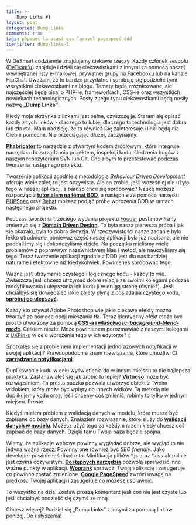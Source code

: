 ```yaml
---
title: >-
    Dump Links #1
layout: post
categories: Dump Links
comments: true
tags: phpspec laracast css laravel pagespeed ddd
identifier: dump-links-1
---
```


W DeSmart codziennie znajdujemy ciekawe rzeczy. Każdy członek zespołu ([DeTeam'u](http://desmart.com/who)) znajduje i dzieli się ciekawostkami z innymi za pomocą naszej wewnętrznej listy e-mailowej, prywatnej grupy na Facebooku lub na kanale HipChat. Uważam, że to bardzo przydatne i spróbuję się podzielić tymi wszystkimi ciekawostkami na blogu. Tematy będą zróżnicowane, ale najczęściej będę pisał o PHP-ie, frameworkach, CSS-ie oraz wszystkich nowinkach technologicznych. Posty z tego typu ciekawostkami będą nosiły nazwę **„Dump Links”**.

Kiedy moja skrzynka z linkami jest pełna, czyszczę ja. Staram się opisać każdy z tych linków - dlaczego to lubię, dlaczego ta technologia jest dobra lub zła etc. Mam nadzieję, że to również Cię zainteresuje i linki będą dla Ciebie pomocne. Nie przeciągając dłużej, zaczynajmy.

**[Phabricator](http://phabricator.org/)** to narzędzie z otwartym kodem źródłowym, które integruje narzędzia do zarządzania projektem, inspekcji kodu, śledzenia bugów z naszym repozytorium SVN lub Git. Chciałbym to przetestować podczas tworzenia następnego projektu.

Tworzenie aplikacji zgodnie z metodologią *Behaviour Driven Development* oferuje wiele zalet, to jest oczywiste. Ale co zrobić, jeśli wcześniej nie użyło tego w naszej aplikacji, a bardzo chce się spróbować? Naukę możesz rozpocząć z [**tutorialem na temat BDD**](http://code.tutsplus.com/tutorials/a-bdd-workflow-with-behat-and-phpspec--cms-21601), a następnie za pomocą narzędzi [PHPSpec](http://www.phpspec.net/en/latest/) oraz [Behat](http://docs.behat.org/en/v2.5/) możesz podjąć próbę wdrożenia BDD w ramach następnego projektu.

Podczas tworzenia trzeciego wydania projektu [Fooder](http://fooder.pl) postanowiliśmy zmierzyć się z [**Domain Driven Design**](https://laracasts.com/series/commands-and-domain-events). To była nasza pierwsza próba i jak się okazało, była to dobra decyzja. W rzeczywistości nasze zadanie było lekko utrudnione, ponieważ część naszej aplikacji była już napisana, ale nie poddaliśmy się i dokończyliśmy dzieło. Na początku mieliśmy wiele problemów z poprawnym nazewnictwem klas i metod, ale nauczyliśmy się tego. Teraz tworzenie aplikacji zgodnie z DDD jest dla nas bardziej naturalne i efektowne niż kiedykolwiek. Powinieneś spróbować tego. 

Ważne jest utrzymanie czystego i logicznego kodu - każdy to wie. Zwłaszcza jeśli chcesz utrzymać dobre relacje ze swoimi kolegami podczas modyfikowania i ulepszania ich kodu (i w drugą stronę również). Jeśli chciałbyś się dowiedzieć jakie zalety płyną z posiadania czystego kodu, [**spróbuj go ulepszyć**](https://laracasts.com/series/simple-rules-for-simpler-code).

Każdy kto używał Adobe Photoshop wie jakie ciekawe efekty można tworzyć za pomocą opcji mieszania tła. Teraz identyczny efekt może być prosto utworzony za pomocą [**CSS-a i właściwości *background-blend-mode***](http://www.webdesignerdepot.com/2014/07/15-css-blend-modes-that-will-supercharge-your-images). Całkiem niezłe. Może powinienem porozmawiać z naszymi kolegami z [UXPin-u](http://uxpin.com/) w celu wdrożenia tego w ich edytorze? :)

Spotkałęś się z problemem implementacji jednorazowych notyfikacji w swojej aplikacji? Prawdopodobnie znam rozwiązanie, które umożliwi Ci [**zarządzanie notyfikacjami**](https://github.com/laracasts/flash).

Duplikowanie kodu w celu wyświetlenia do w innym miejscu to nie najlepsza praktyka. Zastanawiałeś się jak zrobić to lepiej? [**Virtuoso**](https://github.com/coderabbi/virtuoso) może być rozwiązaniem. Ta prosta paczka pozwala utworzyć obiekt z Twoim widokiem, który może być wpięty do innych widków. Tą metodą nie duplikujemy kodu oraz, jeśli chcemy coś zmienić, robimy to tylko w jednym miejscu. Proste.

Kiedyś miałem problem z walidacją danych w modelu, które muszą być zapisane do bazy danych. Znalazłem rozwiązanie, które służy do [**walidacji danych w modelu**](https://github.com/dwightwatson/validating). Możesz użyć tego za każdym razem kiedy chcesz coś zapisać do bazy danych. Dzięki temu Twoja baza będzie spójna.

Wiemy, że aplikacje webowe powinny wyglądać dobrze, ale wygląd to nie jedyna ważna rzecz. Powinny one również być *SEO friendly*. Jako developer powinieneś dbać o to. Minifikacja plików \*.js oraz \*.css aktualnie jest czymś oczywistym. [**Dostępnych narzędzia**](http://nibbler.silktide.com/) pozwolą sprawdzić inne ważne punkty w aplikacji. [**Woorank**](https://www.woorank.com/) sprawdzi Twoją aplikację i zasugeruje co powinno zostać zmienione. [**Google PageSpeed**](https://developers.google.com/speed/pagespeed/insights/) zwróci uwagę na prędkość Twojej aplikacji i zasugeruje co możesz usprawnić.

To wszystko na dziś. Zostaw proszę komentarz jeśli coś nie jest czyste lub jeśli chciałbyś podzielić się czymś ze mną.

Chcesz więcej? Podziel się „Dump Links” z innymi za pomocą linków poniżej. Do usłyszenia! 
